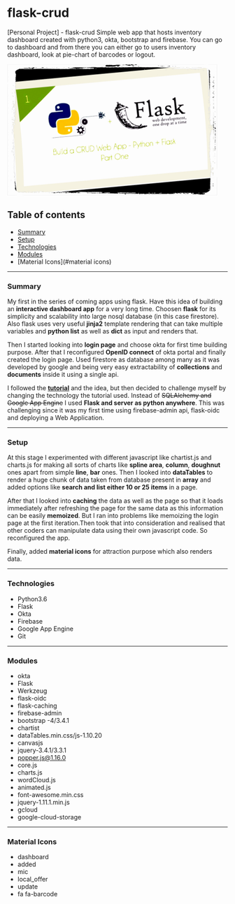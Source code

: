 # flask-crud
[Personal Project] - flask-crud
Simple web app that hosts inventory dashboard created with python3, okta, bootstrap and firebase.
You can go to dashboard and from there you can either go to users inventory dashboard, look at pie-chart of barcodes or 
logout.

<img src="https://github.com/prakHr/flask-crud/blob/master/flask-introduction/flask_introduction/library/static/flask-crud.jpg" width="480" height="300">

## Table of contents
* [Summary](#summary)
* [Setup](#setup)
* [Technologies](#technologies)
* [Modules](#modules)
* [Material Icons](#material icons)
---
### Summary
My first in the series of coming apps using flask. Have this idea of building an __interactive dashboard app__ for a very 
long time. Choosen __flask__ for its simplicity and scalability into large nosql database (in this case firestore).
Also flask uses very useful __jinja2__ template rendering that can take multiple variables and __python list__ as well as 
__dict__ as input and renders that.

Then I started looking into __login page__ and choose okta for first time building purpose. After that I reconfigured 
__OpenID connect__ of okta portal and finally created the login page. Used firestore as database among many as it 
was developed by google and being very easy extractability of __collections__ and __documents__ inside it using a single api.

I followed the __[tutorial](https://scotch.io/tutorials/build-a-crud-web-app-with-python-and-flask-part-one 
"Simple Flask app with database SQLAlchemy")__ and the idea, but then decided to challenge myself by changing the technology
the tutorial used.
Instead of ~~SQLAlchemy and Google App Engine~~ I used __Flask and server as python anywhere__.
This was challenging since it was my first time using firebase-admin api, flask-oidc and deploying a Web Application.

---

### Setup
At this stage I experimented with different javascript like chartist.js and charts.js for making all sorts of charts like
__spline area__, __column__, __doughnut__ ones apart from simple __line__, __bar__ ones. Then I looked into __dataTables__ to render 
a huge chunk of data taken from database present in __array__ and added options like __search and list either 10 or 25 items__ 
in a page.

After that I looked into __caching__ the data as well as the page so that it loads immediately after refreshing the page 
for the same data as this information can be easily __memoized__. But I ran into problems like memoizing the login page at the
first iteration.Then took that into consideration and realised that other coders can manipulate data using their 
own javascript code. So reconfigured the app.

Finally, added __material icons__ for attraction purpose which also renders data. 


---

### Technologies
* Python3.6
* Flask
* Okta
* Firebase
* Google App Engine
* Git

---

### Modules
* okta
* Flask
* Werkzeug
* flask-oidc
* flask-caching
* firebase-admin
* bootstrap -4/3.4.1
* chartist
* dataTables.min.css/js-1.10.20
* canvasjs
* jquery-3.4.1/3.3.1
* popper.js@1.16.0
* core.js
* charts.js
* wordCloud.js
* animated.js
* font-awesome.min.css
* jquery-1.11.1.min.js
* gcloud
* google-cloud-storage

---

### Material Icons
* dashboard 
* added
* mic
* local_offer
* update
* fa fa-barcode

